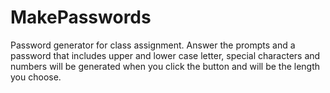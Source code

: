 # MakePasswords

Password generator for class assignment.
Answer the prompts and a password that includes upper and lower case letter, special characters and numbers will be generated when you click the button and will be the length you choose.